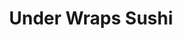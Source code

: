 ---
layout: place
title: "Under Wraps Sushi"
permalink: /utah/pleasant-grove/under-wraps-sushi.html
stateAbbr: UT
stateName: Utah
cityName: Pleasant Grove
seo:
  name: "Under Wraps Sushi"
  type: Restaurant
  links: http://underwrapssushi.com/
description: "Under Wraps Sushi serves delicious sushi in Pleasant Grove, Utah. Try fresh Japanese dishes for a great dining experience. "
place_id: ChIJCaEzQVODTYcRxdDBoSWgNLs
photos:
  - name: >-
      places/ChIJCaEzQVODTYcRxdDBoSWgNLs/photos/AeeoHcIO_BKrS0oZEkoXaHRdxsK5Fx9HYmv0JKstSs65NOxyyggU-fX0PGTPmtNlHd6E6JJMwToG4i5Na9arVyPszvm5-ouCVh-rq4YmT-TE-iAOHeDhaOSSsksQoeJ-o20thGhhPB-wVrZW7fAF7bra9sVEnEFXXzgfMvZuOcAYU-cd8a_g95AVrCAKI34ulJei3Zxltq5oRgyMGd1C7r5h0puN1kvBS-bgtBogp2sr2Kp6huGIlqCBkB33zSj4HD8aJGEplyAaGUvuVV1-oastEZRBWi9ib3pdrVr4-mFnQ1dQIA
    widthPx: 3600
    heightPx: 2400
    authorAttributions:
      - displayName: Under Wraps Sushi
        uri: https://maps.google.com/maps/contrib/101688132249187223460
        photoUri: >-
          https://lh3.googleusercontent.com/a-/ALV-UjVjxAgTymQvvonDC5c39Wx6Ohw6rCPMnlCeyf2QMN2OpFBMLOE=s100-p-k-no-mo
    flagContentUri: >-
      https://www.google.com/local/imagery/report/?cb_client=maps_api_places.places_api&image_key=!1e10!2sAF1QipOFglW6lD0J2QLA_kZwcv_EVlysMP-8DZ2nJf5b&hl=en-US
    googleMapsUri: >-
      https://www.google.com/maps/place//data=!3m4!1e2!3m2!1sAF1QipOFglW6lD0J2QLA_kZwcv_EVlysMP-8DZ2nJf5b!2e10!4m2!3m1!1s0x874d83534133a109:0xbb34a025a1c1d0c5
  - name: >-
      places/ChIJCaEzQVODTYcRxdDBoSWgNLs/photos/AeeoHcJ5HiMFFsbTJNsTOf_1If8b153QoajvSxASqMca228usH57AUZcqk_FU0a0ARKYsrwcIKNzTHns9zNi_8-Y0HHPE4dO49p_Qoik_Y55SJs4FgdnLC2MZujNRIq5cnUGujp_2mhzcpSI2UaBCc3MOSWvjIbVD6nR79QYR1bj14cN1uyq8fFiQi3wiY7s_3DjBG1Pnc-YnSULE0ekabtOmhoHvlU309J690rvhPBx18GWsnFfNmQ1Cp_cAX3IJYALOIDQvRj0b78c80zMSVopRTbQ9w_khPYu8s3eI5xqo1jGaMWhvOhZRS4kdYU1heh5TjkfsGRK6KfFB1PPU4JZblm3ulb1TFFU_gSuds54NQlnZZx-aXJyfb3jNbQEgRFSxEhB2xTEpDgh2kyTeYh1DYDG20HC-yxIPXqIaE3MiAA4a5TO
    widthPx: 4800
    heightPx: 3600
    authorAttributions:
      - displayName: L.Z.K. 22
        uri: https://maps.google.com/maps/contrib/106755766296036312122
        photoUri: >-
          https://lh3.googleusercontent.com/a-/ALV-UjUguvUNmJYQFFdAZRUT6qvEwMVnbcOuiYjXqseAHcrRoqBxe5ds=s100-p-k-no-mo
    flagContentUri: >-
      https://www.google.com/local/imagery/report/?cb_client=maps_api_places.places_api&image_key=!1e10!2sCIHM0ogKEICAgMDIs97j7gE&hl=en-US
    googleMapsUri: >-
      https://www.google.com/maps/place//data=!3m4!1e2!3m2!1sCIHM0ogKEICAgMDIs97j7gE!2e10!4m2!3m1!1s0x874d83534133a109:0xbb34a025a1c1d0c5
  - name: >-
      places/ChIJCaEzQVODTYcRxdDBoSWgNLs/photos/AeeoHcK6GHtW0ZH_CnvfB3oKbEaTnvMXSGx6YoEJWXFhwI6KGM5RTOTqjwwDdWmS9cjDPBH5jwPE8Rfk5PjW7ASKmogGY4TrhFJDE-lpQihhCaozqCE-T4sYZnV_W4GM7mDvlD3EtjFhqZRUilDHrco8ozmrwaBNz-Twy50GXl9JiiQAnT82oXfwtLqac_Tju8MnCbzvXQNcEybYn6tzmxWUi8Qgi1qkfrVO2rC6mE44jIEStiGTOfq9nvHI35Rxl_8fCCIYAeV1x8-FY69uscMSq0dTnWR6hi5dGu4ILhjjobhtQc6Gf3zuogIYzVXv5Qwm5qUXJFDaGqNHx3Xks4Lx5fbBkBUInOTze0azLyLGmqWxMFkxmodwS58lR7dBZMVZ-6NH8FGtkDIi0BTpZow5qr-j1ADSjZxMpRpH_g6W-tHZ93vI
    widthPx: 3024
    heightPx: 4032
    authorAttributions:
      - displayName: Ken LeMay
        uri: https://maps.google.com/maps/contrib/108193482422168676996
        photoUri: >-
          https://lh3.googleusercontent.com/a-/ALV-UjU6BbLAbyom9RVV_MimDYRS_ZomE-T9wf0T7I6S4ldHcgrWp8OY=s100-p-k-no-mo
    flagContentUri: >-
      https://www.google.com/local/imagery/report/?cb_client=maps_api_places.places_api&image_key=!1e10!2sCIHM0ogKEICAgICvwPah3wE&hl=en-US
    googleMapsUri: >-
      https://www.google.com/maps/place//data=!3m4!1e2!3m2!1sCIHM0ogKEICAgICvwPah3wE!2e10!4m2!3m1!1s0x874d83534133a109:0xbb34a025a1c1d0c5
  - name: >-
      places/ChIJCaEzQVODTYcRxdDBoSWgNLs/photos/AeeoHcJcRQPN4Ahgq6rL3BSWYkoj5YsjLdZKgDycaRmT-IcgMpWFPs5CEfqTlRxd40O54AZJKMo960ewk8DM-XIBhyMLtu6FpQSGRJxDyA3SXpE7F63_669Uxf9ixkYX-YWmMb6qzBuoY0bApGLKy4z52eS_f_IRiXeLt5r2pzmks6erEuiHp4sg-DT6bFcM1rAhl2T-mK7e_Heuc6xdhSp2clIOP5yr6hE4GnSOe5PCUgel7fE-YBu7vFHA9Ol8jGF57dXZf7IH7D0O32sQOd1uK9VyuGH6caPcOwgOU2Qt5qDoCP72p_b8BATHLQDciwiJyhHIBG6G14Vp-tEK3EtIU5gybZH39pj12TgeKnWt-v65ERjR8xqq2XtEtl_6VFpiUROIDZYQ35Ib6J67D6_UDVfz4iKjheJHUNByGK1_QdWAUuc
    widthPx: 4032
    heightPx: 3024
    authorAttributions:
      - displayName: Kekai Alaimo
        uri: https://maps.google.com/maps/contrib/107891778863557905987
        photoUri: >-
          https://lh3.googleusercontent.com/a/ACg8ocLkg1VD6nk5s5QF3NPSmvtfzgBYMJtdIb6cUcgwaxG-iW8u6g=s100-p-k-no-mo
    flagContentUri: >-
      https://www.google.com/local/imagery/report/?cb_client=maps_api_places.places_api&image_key=!1e10!2sCIHM0ogKEICAgIDTt8DMhwE&hl=en-US
    googleMapsUri: >-
      https://www.google.com/maps/place//data=!3m4!1e2!3m2!1sCIHM0ogKEICAgIDTt8DMhwE!2e10!4m2!3m1!1s0x874d83534133a109:0xbb34a025a1c1d0c5
  - name: >-
      places/ChIJCaEzQVODTYcRxdDBoSWgNLs/photos/AeeoHcJyffaS_pVUeyc0-8aiJPBcblhfWBvkOJzEB8uXLvzybDwVY0rO8h8D-jWI5n8EGf2Txd-r0lR7b-VQ5clGh2fIfq66FhQ4U5FIFP-6wl3WKkcdy-44A9H-nhXLb8K4_FD-JcaWYmcgIZ2tiGo3ei36BtnMtWujl_SrlkN73rpMzktmEpaa0NCd34tUaN4A26lrv-3dzMoHb3mXLD59DYjZiPc9un6ifQ2ULg8Ns6gUY04wib8hwAggMU_LZfoD6f2zyhqBX7sdsBSvRnFulNHWDTyM9-PyLMo_YFfgBeBs0ZOc3nX2GyCQO8l_RBK295b1KzW6AeLLFIEuOZ8cwC7B8ZP6G1x4gwHrEDdjM1Cu8KeKOsl270AYez-y3tjlYtejcl0leZdUf8FA5UKg3EvlqdiaIp6hTZhrvTWQdq1pJGs
    widthPx: 3024
    heightPx: 4032
    authorAttributions:
      - displayName: Josh Pugmire
        uri: https://maps.google.com/maps/contrib/109178722318406681714
        photoUri: >-
          https://lh3.googleusercontent.com/a-/ALV-UjXsJ-NGC4GROTRjU4IiRWYqXmvWK2YvbMFLuheOahkdEcRCiBbh=s100-p-k-no-mo
    flagContentUri: >-
      https://www.google.com/local/imagery/report/?cb_client=maps_api_places.places_api&image_key=!1e10!2sCIHM0ogKEICAgMCQoN3-3QE&hl=en-US
    googleMapsUri: >-
      https://www.google.com/maps/place//data=!3m4!1e2!3m2!1sCIHM0ogKEICAgMCQoN3-3QE!2e10!4m2!3m1!1s0x874d83534133a109:0xbb34a025a1c1d0c5
  - name: >-
      places/ChIJCaEzQVODTYcRxdDBoSWgNLs/photos/AeeoHcJF6t4aysFWOgmJytmJzU-3ss3MDW6Z03sPeUqQpwqcG5BYyG7G0j9jRoox-g7n57DEoyGpR1JVIpqd2-fLEWwDYBUvFp6zmqMHg-giPe7m0fdlmAFCP1Ac03X4jAY0J9e5N-KnGiyCFsUTRd2Uq1p3xJC_JDSM2zOOV6V34hInY1FUxdZ_qIblJ8s10taxLWZhPUm4sEKM_tXWovFXMVviLmzCnfJd-vDBe1R2X1AUGUbCKr1hd9AsGl6jVhP76eHX-INfvqIqZkIyUGurnWUa3486xccJL3O6ZABvZrAqKWWKpP5rJU1MqvRBGyskeW-krzmX2B1x9gcei0WWdlFxGtDkb74rJMEUQpzSEdpy2HwLm42qvP6hc1U6UadS6aD4UEorrW28c9DUWOFkiSdwhE5lEuH_Lm4LwchWJAbmF4bK
    widthPx: 4032
    heightPx: 3024
    authorAttributions:
      - displayName: Taylor Jensen
        uri: https://maps.google.com/maps/contrib/104802962986999789614
        photoUri: >-
          https://lh3.googleusercontent.com/a-/ALV-UjUkLF2eAE6Q1izquw3vVvA6KSaXCgkuQFx4qCduaMG45KjoTLFHCw=s100-p-k-no-mo
    flagContentUri: >-
      https://www.google.com/local/imagery/report/?cb_client=maps_api_places.places_api&image_key=!1e10!2sCIHM0ogKEICAgID2tp6zrQE&hl=en-US
    googleMapsUri: >-
      https://www.google.com/maps/place//data=!3m4!1e2!3m2!1sCIHM0ogKEICAgID2tp6zrQE!2e10!4m2!3m1!1s0x874d83534133a109:0xbb34a025a1c1d0c5
  - name: >-
      places/ChIJCaEzQVODTYcRxdDBoSWgNLs/photos/AeeoHcJP-_z7xxiOuTIeM8wnGAenEXOpICBfuejTxCbPWhUued8QQeb85V7dqSqUWefB9LQOi3e18wpcP2i0qzxbigtD7_zVPF3JG0Hh5uJVqYLU7Lza0La2u0TLawZOhglPmi8FYqqDEhUF7ACk07izmUz4XcZhmGf32vEkb-DiWnq-IMuxI5LE7deXm1UJXyet38SccWhunTSnygTo1_IOXDKRzMj8Rr8SBr4eWYSYYGcQKFbGBzrgY0CCln6IVn4_4ZD4VGGiBUEvTB4wWYw_zs9rCctkftQWnBz_sgXjV6aphB4FjKKqm4WRCdqOwy6pnPfY3_oRg_H0ro1EUIh6HlFZV8UlpIi3QmUt_r92Q8Bi3jyWa1FrARHBJtlIgAcwIwoHKlYSteDPER6FhZwve6VeL0YpLwau2WvjOQGcaqllpr-9
    widthPx: 3024
    heightPx: 4032
    authorAttributions:
      - displayName: Giovanna Rodriguez
        uri: https://maps.google.com/maps/contrib/110705333955058969711
        photoUri: >-
          https://lh3.googleusercontent.com/a-/ALV-UjWqq64bCr9d3XclwWSe10HGCwjSrTmu7uo3DfEltiXXFD-HdjOJ=s100-p-k-no-mo
    flagContentUri: >-
      https://www.google.com/local/imagery/report/?cb_client=maps_api_places.places_api&image_key=!1e10!2sCIHM0ogKEICAgICThfnvugE&hl=en-US
    googleMapsUri: >-
      https://www.google.com/maps/place//data=!3m4!1e2!3m2!1sCIHM0ogKEICAgICThfnvugE!2e10!4m2!3m1!1s0x874d83534133a109:0xbb34a025a1c1d0c5
  - name: >-
      places/ChIJCaEzQVODTYcRxdDBoSWgNLs/photos/AeeoHcJHE_RxOA6Q13jOiTwlU8BmhK1AZyXniuJoPSTGLzOI7dbY5H00ncA_oKQzTODEmb73F26lAI7J9C3wH5_VIkTcwgmnY7BXfP0blZa4--AZ09JyQTyKY8c6Sd2Q8DlreJrZABwCpMywx9CLqMRtnRvG24o_y4WQ-AsL96E_Jxkr4GOetTPoS2UwRjMRX-IzUFwsP7pGk0domrf67w6ZRXSm1X0Pvqnuhrb7MDjBxq9tQODLtSr7GRBy-NJwalpEpMFQyRpZvQPk8LPuf920D4VEnNHQ1bipO-EKaQikPlz9iK2plXaT7AH9kq5zEkvxaaVeYt6yxWnMAWcAyJrMvZPDsAgqrxC2erI-WTyMD_2-KmiQhXzd4yOKYfCkxgsWZlpnP4g0F_jlDpbklieDYO_86vqUYhyMCk2NeBRMikuiA7sg
    widthPx: 3024
    heightPx: 3024
    authorAttributions:
      - displayName: Chris Hartung
        uri: https://maps.google.com/maps/contrib/101196962493526569865
        photoUri: >-
          https://lh3.googleusercontent.com/a-/ALV-UjUX8J8LRTtYk4KZJUBb1eCbctvkGH0OhPcQsNt4KZo55qFYbuV2=s100-p-k-no-mo
    flagContentUri: >-
      https://www.google.com/local/imagery/report/?cb_client=maps_api_places.places_api&image_key=!1e10!2sCIHM0ogKEICAgIDB3IDl7AE&hl=en-US
    googleMapsUri: >-
      https://www.google.com/maps/place//data=!3m4!1e2!3m2!1sCIHM0ogKEICAgIDB3IDl7AE!2e10!4m2!3m1!1s0x874d83534133a109:0xbb34a025a1c1d0c5
  - name: >-
      places/ChIJCaEzQVODTYcRxdDBoSWgNLs/photos/AeeoHcKGVapJxeSANIcGo4o_eZgSSxg7ks7XejG7D404R7CoaaAtrOcoX1uLp9BIzNyIWRSVeiEMNt8mzG7Vek3r9_eeSIgWTbSbOhkotYP5HlhwPKnnoM23FN8waVbon_E4kk3HtIcFKsp63pRnE4E258vzGOAgx1hM2Ccmsf44USQyvXecvDXefjPW3tHYd_AHlsCyUKDxmlCPfsnLM6xx8Zx5RJTkDTDrvAElpmDub-eE96Uj6V-0PR2VM15TbygtbqtgAeZA9KsiCqY5kKkEMZWXp85MdVhGpB-syXS14QIXEEQsow55TuRRF8gkovGmFKlGy6habH7LM9Alte_JA3Ec9AJhqudQ2zzaNtxUErtpU57uy8kxDua_qyC_ZDj50bHjIbipmR6fuwi57WYQaZHE3Vkti19Hwh9E3yVhlxwPfrc
    widthPx: 3000
    heightPx: 4000
    authorAttributions:
      - displayName: Liz Phelon
        uri: https://maps.google.com/maps/contrib/103707958400814827337
        photoUri: >-
          https://lh3.googleusercontent.com/a-/ALV-UjU8KzjjDvtrr8Zk-HDlRU7r25BeBG1yh77qyPhLYY_zWi-eqDAp=s100-p-k-no-mo
    flagContentUri: >-
      https://www.google.com/local/imagery/report/?cb_client=maps_api_places.places_api&image_key=!1e10!2sCIHM0ogKEICAgICXtcnxqwE&hl=en-US
    googleMapsUri: >-
      https://www.google.com/maps/place//data=!3m4!1e2!3m2!1sCIHM0ogKEICAgICXtcnxqwE!2e10!4m2!3m1!1s0x874d83534133a109:0xbb34a025a1c1d0c5
  - name: >-
      places/ChIJCaEzQVODTYcRxdDBoSWgNLs/photos/AeeoHcIkdjbPb0AkYNdN2XLrXpB5A2FD6WhYkBOaSffDhK4ZQm6b10HdOBNWLTAdI1zyhwxh5XisBUthkRKHf9vPhoT10glVvMRxvnIhZpM9iX3asKyNl6pIa_zjVZo2eLXoCKi2WowzcP1Rd6H3F37BtCa9_TE-hSgkqO87Mo5pVQsOQ_9CQbEMf_OTH4GjvgTGwmkd99aw1du9grV-LNhPc2GpAVMqCBC8BvosIeJxjKvNZj_T5nDauFXURHnshdeAXL3aauqPI1dGGlfA5u2o-g3JpwfbN8vk20_u1Xf-GKpc5Q
    widthPx: 360
    heightPx: 640
    authorAttributions:
      - displayName: Under Wraps Sushi
        uri: https://maps.google.com/maps/contrib/101688132249187223460
        photoUri: >-
          https://lh3.googleusercontent.com/a-/ALV-UjVjxAgTymQvvonDC5c39Wx6Ohw6rCPMnlCeyf2QMN2OpFBMLOE=s100-p-k-no-mo
    flagContentUri: >-
      https://www.google.com/local/imagery/report/?cb_client=maps_api_places.places_api&image_key=!1e10!2sAF1QipMptyhxzAll0bp5-wgFXovdMlNQxZgbR1ypGFh2&hl=en-US
    googleMapsUri: >-
      https://www.google.com/maps/place//data=!3m4!1e2!3m2!1sAF1QipMptyhxzAll0bp5-wgFXovdMlNQxZgbR1ypGFh2!2e10!4m2!3m1!1s0x874d83534133a109:0xbb34a025a1c1d0c5
address: 1043 S Valley Grove Way Suite F, Pleasant Grove, UT 84062, USA
street: 1043 S Valley Grove Way Suite F
city: Pleasant Grove
state: UT
zip: '84062'
country: USA
neighborhood: null
latitude: '40.351960'
longitude: '-111.764685'
accessibility_options:
  wheelchairAccessibleParking: true
  wheelchairAccessibleEntrance: true
  wheelchairAccessibleRestroom: true
  wheelchairAccessibleSeating: true
business_status: OPERATIONAL
name: Under Wraps Sushi
google_maps_links:
  directionsUri: >-
    https://www.google.com/maps/dir//''/data=!4m7!4m6!1m1!4e2!1m2!1m1!1s0x874d83534133a109:0xbb34a025a1c1d0c5!3e0
  placeUri: https://maps.google.com/?cid=13489582867369545925
  writeAReviewUri: >-
    https://www.google.com/maps/place//data=!4m3!3m2!1s0x874d83534133a109:0xbb34a025a1c1d0c5!12e1
  reviewsUri: >-
    https://www.google.com/maps/place//data=!4m4!3m3!1s0x874d83534133a109:0xbb34a025a1c1d0c5!9m1!1b1
  photosUri: >-
    https://www.google.com/maps/place//data=!4m3!3m2!1s0x874d83534133a109:0xbb34a025a1c1d0c5!10e5
primary_type: Sushi Restaurant
opening_hours:
  regular:
    - 'Monday: Closed'
    - 'Tuesday: 11:00 AM – 2:00 PM, 5:00 – 9:00 PM'
    - 'Wednesday: 11:00 AM – 2:00 PM, 5:00 – 9:00 PM'
    - 'Thursday: 11:00 AM – 2:00 PM, 5:00 – 9:00 PM'
    - 'Friday: 11:00 AM – 2:00 PM, 5:00 – 9:00 PM'
    - 'Saturday: 5:00 – 9:00 PM'
    - 'Sunday: Closed'
  current:
    - 'Monday: Closed'
    - 'Tuesday: 11:00 AM – 2:00 PM, 5:00 – 9:00 PM'
    - 'Wednesday: 11:00 AM – 2:00 PM, 5:00 – 9:00 PM'
    - 'Thursday: 11:00 AM – 2:00 PM, 5:00 – 9:00 PM'
    - 'Friday: 11:00 AM – 2:00 PM, 5:00 – 9:00 PM'
    - 'Saturday: 5:00 – 9:00 PM'
    - 'Sunday: Closed'
secondary_opening_hours:
  regular:
    weekdayDescriptions: null
    type: null
  current:
    weekdayDescriptions: null
    type: null
phone: (801) 854-5070
price_level: null
price_range: $20 &ndash; $30
rating: '4.7'
rating_count: 0
website: http://underwrapssushi.com/
reviews: null
parking_options: null
payment_options: null
allow_dogs: null
curbside_pickup: null
delivery: null
dine_in: null
good_for_children: null
good_for_groups: null
good_for_sports: null
live_music: null
menu_for_children: null
outdoor_seating: null
reservable: null
restroom: null
serves_beer: null
serves_breakfast: null
serves_brunch: null
serves_cocktails: null
serves_coffee: null
serves_dinner: null
serves_dessert: null
serves_lunch: null
serves_vegetarian_food: null
serves_wine: null
takeout: null
update_category: essentials
summary: null

---